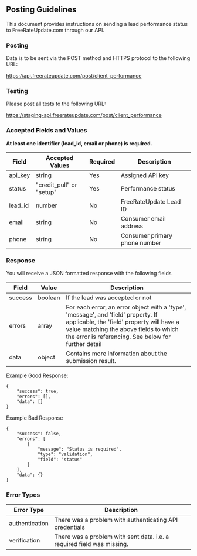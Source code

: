 ## Posting Guidelines

This document provides instructions on sending a lead performance status to FreeRateUpdate.com through our API. 

### Posting

Data is to be sent via the POST method and HTTPS protocol to the following URL:

https://api.freerateupdate.com/post/client_performance

### Testing

Please post all tests to the following URL:

https://staging-api.freerateupdate.com/post/client_performance

### Accepted Fields and Values

**At least one identifier (lead_id, email or phone) is required.**

Field | Accepted Values | Required | Description
------| --------------- | -------- | -----------
api_key | string | Yes | Assigned API key
status | "credit_pull" or "setup" | Yes | Performance status
lead_id | number | No | FreeRateUpdate Lead ID
email | string | No | Consumer email address
phone | string | No | Consumer primary phone number

### Response

You will receive a JSON formatted response with the following fields

Field | Value | Description
----- | ----- | -----------
success | boolean | If the lead was accepted or not
errors | array | For each error, an error object with a 'type', 'message', and 'field' property. If applicable, the 'field' property will have a value matching the above fields to which the error is referencing. See below for further detail
data | object | Contains more information about the submission result. 

Example Good Response:
```
{
    "success": true,
    "errors": [],
    "data": []
}
```

Example Bad Response
```
{
    "success": false,
    "errors": [
        {
            "message": "Status is required",
            "type": "validation",
            "field": "status"
        }
    ],
    "data": {}
}
```
### Error Types

Error Type | Description
---------- | ----------
authentication | There was a problem with authenticating API credentials
verification | There was a problem with sent data. i.e. a required field was missing.
